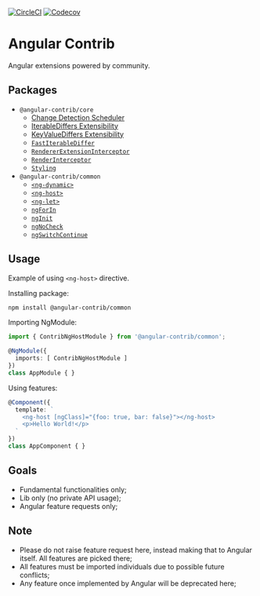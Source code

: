 [![CircleCI](https://img.shields.io/circleci/project/github/trotyl/angular-contrib.svg)](https://circleci.com/gh/trotyl/angular-contrib)
[![Codecov](https://img.shields.io/codecov/c/github/trotyl/angular-contrib.svg)](https://codecov.io/gh/trotyl/angular-contrib)


# Angular Contrib

Angular extensions powered by community.

## Packages

+ `@angular-contrib/core`
  + [Change Detection Scheduler][ChangeDetectionScheduler]
  + [IterableDiffers Extensibility][IterableDiffersExtensibility]
  + [KeyValueDiffers Extensibility][KeyValueDiffersExtensibility]
  + [`FastIterableDiffer`][FastIterableDiffer]
  + [`RendererExtensionInterceptor`][RendererExtensionInterceptor]
  + [`RenderInterceptor`][RenderInterceptor]
  + [`Styling`][Styling]
+ `@angular-contrib/common`
  + [`<ng-dynamic>`][NgDynamic]
  + [`<ng-host>`][NgHost]
  + [`<ng-let>`][NgLet]
  + [`ngForIn`][NgForIn]
  + [`ngInit`][NgInit]
  + [`ngNoCheck`][NgNoCheck]
  + [`ngSwitchContinue`][NgSwitchContinue]

## Usage

Example of using `<ng-host>` directive.

Installing package:

```bash
npm install @angular-contrib/common
```

Importing NgModule:

```typescript
import { ContribNgHostModule } from '@angular-contrib/common';

@NgModule({
  imports: [ ContribNgHostModule ]
})
class AppModule { }
```

Using features:

```typescript
@Component({
  template: `
    <ng-host [ngClass]="{foo: true, bar: false}"></ng-host>
    <p>Hello World!</p>
  `
})
class AppComponent { }
```

## Goals

+ Fundamental functionalities only;
+ Lib only (no private API usage);
+ Angular feature requests only;

## Note

+ Please do not raise feature request here, instead making that to Angular itself. All features are picked there;
+ All features must be imported individuals due to possible future conflicts;
+ Any feature once implemented by Angular will be deprecated here;


[ChangeDetectionScheduler]: https://github.com/trotyl/angular-contrib/tree/master/projects/core/src/change-detection-scheduler
[FastIterableDiffer]: https://github.com/trotyl/angular-contrib/tree/master/projects/core/src/fast-iterable-differ
[IterableDiffersExtensibility]: https://github.com/trotyl/angular-contrib/tree/master/projects/core/src/iterable-differs
[KeyValueDiffersExtensibility]: https://github.com/trotyl/angular-contrib/tree/master/projects/core/src/key-value-differs
[RendererExtensionInterceptor]: https://github.com/trotyl/angular-contrib/tree/master/projects/core/src/render-extension
[RenderInterceptor]: https://github.com/trotyl/angular-contrib/tree/master/projects/core/src/render-intercept
[Styling]: https://github.com/trotyl/angular-contrib/tree/master/projects/core/src/styling
[NgDynamic]: https://github.com/trotyl/angular-contrib/tree/master/projects/common/src/ng-dynamic
[NgForIn]: https://github.com/trotyl/angular-contrib/tree/master/projects/common/src/ng-for-in
[NgHost]: https://github.com/trotyl/angular-contrib/tree/master/projects/common/src/ng-host
[NgInit]: https://github.com/trotyl/angular-contrib/tree/master/projects/common/src/ng-init
[NgNoCheck]: https://github.com/trotyl/angular-contrib/tree/master/projects/common/src/ng-no-check
[NgSwitchContinue]: https://github.com/trotyl/angular-contrib/tree/master/projects/common/src/ng-switch-continue
[NgLet]: https://github.com/trotyl/angular-contrib/tree/master/projects/common/src/ng-let
